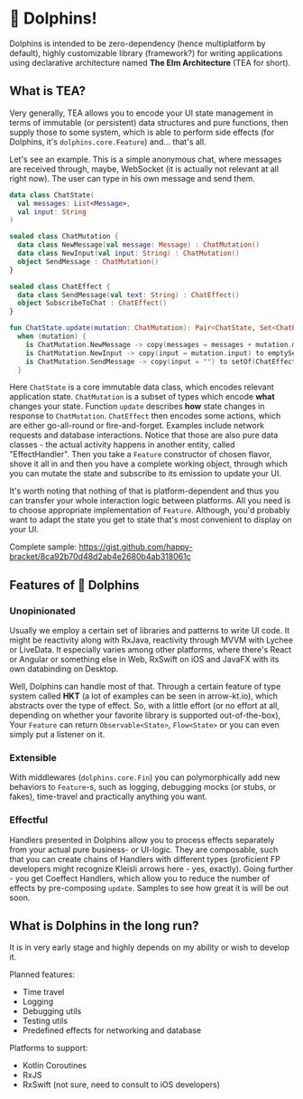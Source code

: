 # 🐬 Dolphins!
Dolphins is intended to be zero-dependency (hence multiplatform by default), highly customizable library (framework?)
for writing applications using declarative architecture named **The Elm Architecture** (TEA for short).

## What is TEA?
Very generally, TEA allows you to encode your UI state management in terms of immutable (or persistent) data structures and pure functions, then supply those to some system, which is able to perform side effects (for Dolphins, it's `dolphins.core.Feature`) and... that's all.

Let's see an example. This is a simple anonymous chat, where messages are received through, maybe, WebSocket (it is actually not relevant at all right now). The user can type in his own message and send them.
```kotlin
data class ChatState(
  val messages: List<Message>,
  val input: String
)

sealed class ChatMutation {
  data class NewMessage(val message: Message) : ChatMutation()
  data class NewInput(val input: String) : ChatMutation()
  object SendMessage : ChatMutation()
}

sealed class ChatEffect {
  data class SendMessage(val text: String) : ChatEffect()
  object SubscribeToChat : ChatEffect()
}

fun ChatState.update(mutation: ChatMutation): Pair<ChatState, Set<ChatEffect>> =
  when (mutation) {
    is ChatMutation.NewMessage -> copy(messages = messages + mutation.message) to emptySet()
    is ChatMutation.NewInput -> copy(input = mutation.input) to emptySet()
    is ChatMutation.SendMessage -> copy(input = "") to setOf(ChatEffect.SendMessage(input))
  }
```
Here `ChatState` is a core immutable data class, which encodes relevant application state. `ChatMutation` is a subset of types which encode **what** changes your state. Function `update` describes **how** state changes in response to `ChatMutation`. `ChatEffect` then encodes some actions, which are either go-all-round or fire-and-forget. Examples include network requests and database interactions. Notice that those are also pure data classes - the actual activity happens in another entity, called "EffectHandler".
Then you take a `Feature` constructor of chosen flavor, shove it all in and then you have a complete working object, through which you can mutate the state and subscribe to its emission to update your UI.

It's worth noting that nothing of that is platform-dependent and thus you can transfer your whole interaction logic between platforms. All you need is to choose appropriate implementation of `Feature`. Although, you'd probably want to adapt the state you get to state that's most convenient to display on your UI.

Complete sample: https://gist.github.com/happy-bracket/8ca92b70d48d2ab4e2680b4ab318061c

## Features of 🐬 Dolphins
### Unopinionated
Usually we employ a certain set of libraries and patterns to write UI code. It might be reactivity along with RxJava, reactivity through MVVM with Lychee or LiveData. It especially varies among other platforms, where there's React or Angular or something else in Web, RxSwift on iOS and JavaFX with its own databinding on Desktop.

Well, Dolphins can handle most of that. Through a certain feature of type system called **HKT** (a lot of examples can be seen in arrow-kt.io), which abstracts over the type of effect. So, with a little effort (or no effort at all, depending on whether your favorite library is supported out-of-the-box), Your `Feature` can return `Observable<State>`, `Flow<State>` or you can even simply put a listener on it.
### Extensible
With middlewares (`dolphins.core.Fin`) you can polymorphically add new behaviors to `Feature`-s, such as logging, debugging mocks (or stubs, or fakes), time-travel and practically anything you want.
### Effectful
Handlers presented in Dolphins allow you to process effects separately from your actual pure business- or UI-logic. They are composable, such that you can create chains of Handlers with different types (proficient FP developers might recognize Kleisli arrows here - yes, exactly). Going further - you get Coeffect Handlers, which allow you to reduce the number of effects by pre-composing `update`. Samples to see how great it is will be out soon.

## What is Dolphins in the long run?
It is in very early stage and highly depends on my ability or wish to develop it.

Planned features:
- Time travel
- Logging
- Debugging utils
- Testing utils
- Predefined effects for networking and database

Platforms to support:
- Kotlin Coroutines
- RxJS
- RxSwift (not sure, need to consult to iOS developers)
